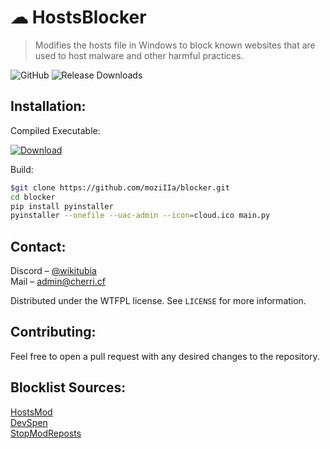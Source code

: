 # ☁ HostsBlocker
> Modifies the hosts file in Windows to block known websites that are used to host malware and other harmful practices.

![GitHub](https://img.shields.io/github/license/moziIIa/blocker)
![Release Downloads](https://img.shields.io/github/downloads/moziIIa/blocker/total)

## Installation:

Compiled Executable:

[![Download][dl-image]][dl-url]

Build:
```sh
$git clone https://github.com/moziIIa/blocker.git
cd blocker
pip install pyinstaller
pyinstaller --onefile --uac-admin --icon=cloud.ico main.py
```

## Contact:

Discord – [@wikitubia](https://cherri.cf/discord) <br> Mail – admin@cherri.cf

Distributed under the WTFPL license. See ``LICENSE`` for more information.

## Contributing:

Feel free to open a pull request with any desired changes to the repository.

## Blocklist Sources:

[HostsMod](https://github.com/GardeningTool/HostsMod) <br>
[DevSpen](https://github.com/DevSpen/scam-links) <br>
[StopModReposts](https://stopmodreposts.org/sites) <br>

<!-- Links -->
[dl-image]: https://img.shields.io/badge/download-latest_release-blue
[dl-url]: https://github.com/moziIIa/blocker/releases/latest
